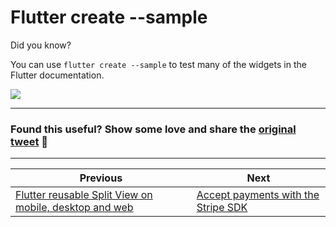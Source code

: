 # Flutter create --sample

Did you know?

You can use `flutter create --sample` to test many of the widgets in the Flutter documentation.

![](003_local_project_code_sample.png)

---

### Found this useful? Show some love and share the [original tweet](https://twitter.com/biz84/status/1433812404463448064) 🙏

---

| Previous | Next |
| -------- | ---- |
| [Flutter reusable Split View on mobile, desktop and web](../0001-flutter-reusable-split-view-on-mobile-desktop-and-web/index.md) | [Accept payments with the Stripe SDK](../0003-accept-payments-with-the-stripe-sdk/index.md) |

<!-- TODO:UPDATE -->
<!-- TWITTER|https://twitter.com/biz84/status/1433812404463448064 -->

